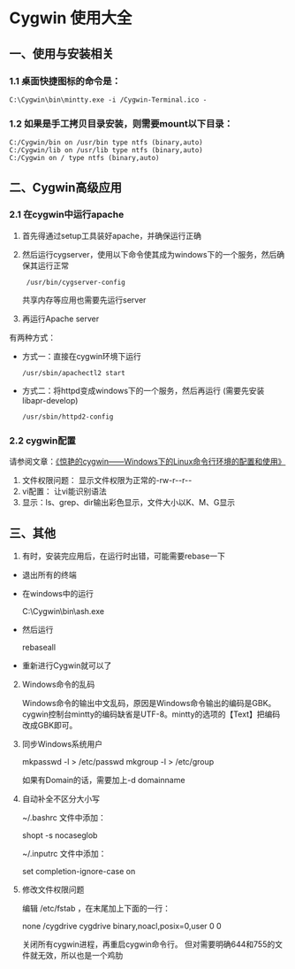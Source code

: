 Cygwin 使用大全
====

一、使用与安装相关
----

### 1.1 桌面快捷图标的命令是：

    C:\Cygwin\bin\mintty.exe -i /Cygwin-Terminal.ico -
    
### 1.2 如果是手工拷贝目录安装，则需要mount以下目录：

    C:/Cygwin/bin on /usr/bin type ntfs (binary,auto)
    C:/Cygwin/lib on /usr/lib type ntfs (binary,auto)
    C:/Cygwin on / type ntfs (binary,auto)

二、Cygwin高级应用
----
 
### 2.1 在cygwin中运行apache

1. 首先得通过setup工具装好apache，并确保运行正确

2. 然后运行cygserver，使用以下命令使其成为windows下的一个服务，然后确保其运行正常

        /usr/bin/cygserver-config

   共享内存等应用也需要先运行server

3. 再运行Apache server

  有两种方式：

   - 方式一：直接在cygwin环境下运行

         /usr/sbin/apachectl2 start

   - 方式二：将httpd变成windows下的一个服务，然后再运行 (需要先安装libapr-develop)

         /usr/sbin/httpd2-config 

### 2.2 cygwin配置

请参阅文章：[《惊艳的cygwin——Windows下的Linux命令行环境的配置和使用》](http://oldratlee.com/post/2012-12-22/stunning-cygwin)

1. 文件权限问题： 显示文件权限为正常的-rw-r--r--
2. vi配置： 让vi能识别语法
3. 显示：ls、grep、dir输出彩色显示，文件大小以K、M、G显示

三、其他
----

1. 有时，安装完应用后，在运行时出错，可能需要rebase一下

  - 退出所有的终端
  - 在windows中的运行

     C:\Cygwin\bin\ash.exe

  - 然后运行

    rebaseall

  - 重新进行Cygwin就可以了

2. Windows命令的乱码

   Windows命令的输出中文乱码，原因是Windows命令输出的编码是GBK。cygwin控制台mintty的编码缺省是UTF-8。mintty的选项的【Text】把编码改成GBK即可。

3. 同步Windows系统用户

    mkpasswd -l > /etc/passwd
    mkgroup -l > /etc/group

   如果有Domain的话，需要加上-d domainname 

4. 自动补全不区分大小写

   ~/.bashrc 文件中添加：

      shopt -s nocaseglob

   ~/.inputrc 文件中添加：

      set completion-ignore-case on

5. 修改文件权限问题

   编辑 /etc/fstab ，在末尾加上下面的一行：

     none /cygdrive cygdrive binary,noacl,posix=0,user 0 0

   关闭所有cygwin进程，再重启cygwin命令行。
   但对需要明确644和755的文件就无效，所以也是一个鸡肋
